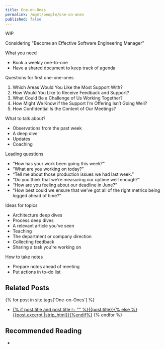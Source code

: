 ```yaml
---
title: One-on-Ones
permalink: /mgmt/people/one-on-ones
published: false
---
```


WIP

Considering "Become an Effective Software Engineering Manager"

What you need

- Book a weekly one-to-one
- Have a shared document to keep track of agenda

Questions for first one-one-ones

1. Which Areas Would You Like the Most Support With?
2. How Would You Like to Receive Feedback and Support?
3. What Could Be a Challenge of Us Working Together?
4. How Might We Know if the Support I’m Offering Isn’t Going Well?
5. How Confidential Is the Content of Our Meetings?

What to talk about?

- Observations from the past week
- A deep dive
- Updates
- Coaching

Leading questions

- “How has your work been going this week?”
- “What are you working on today?”
- “Tell me about those production issues we had last week.”
- “Do you think that we’re measuring our uptime well enough?”
- “How are you feeling about our deadline in June?”
- “How best could we ensure that we’ve got all of the right metrics being logged ahead of time?”

Ideas for topics

- Architecture deep dives
- Process deep dives
- A relevant article you've seen
- Teaching
- The department or company direction
- Collecting feedback
- Sharing a task you're working on

How to take notes

- Prepare notes ahead of meeting
- Put actions in to-do list

## Related Posts

{% for post in site.tags['One-on-Ones'] %}
- <a href="{{ site.baseurl }}{{ post.url }}">{% if post.title and post.title != "" %}{{post.title}}{% else %}{{post.excerpt |strip_html}}{%endif%}</a>
{% endfor %}

## Recommended Reading

- 